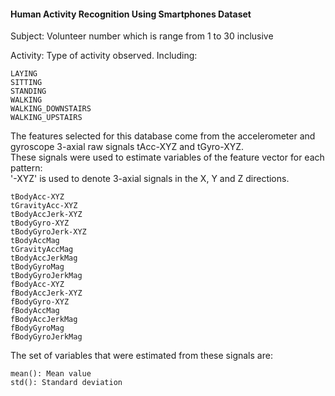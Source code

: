 #### Human Activity Recognition Using Smartphones Dataset

Subject: Volunteer number which is range from 1 to 30 inclusive  

Activity: Type of activity observed. Including:

	LAYING  
	SITTING  
	STANDING  
	WALKING  
	WALKING_DOWNSTAIRS  
	WALKING_UPSTAIRS  

The features selected for this database come from the accelerometer and gyroscope 3-axial raw signals tAcc-XYZ and tGyro-XYZ.  
These signals were used to estimate variables of the feature vector for each pattern:   
'-XYZ' is used to denote 3-axial signals in the X, Y and Z directions.
	
	tBodyAcc-XYZ  
	tGravityAcc-XYZ  
	tBodyAccJerk-XYZ  
	tBodyGyro-XYZ  
	tBodyGyroJerk-XYZ  
	tBodyAccMag  
	tGravityAccMag  
	tBodyAccJerkMag  
	tBodyGyroMag  
	tBodyGyroJerkMag  
	fBodyAcc-XYZ  
	fBodyAccJerk-XYZ  
	fBodyGyro-XYZ  
	fBodyAccMag  
	fBodyAccJerkMag  
	fBodyGyroMag  
	fBodyGyroJerkMag  

The set of variables that were estimated from these signals are:  

	mean(): Mean value  
	std(): Standard deviation
        
